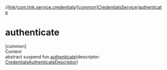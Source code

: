 //[link](../../index.md)/[com.tink.service.credentials](../index.md)/[[common]CredentialsService](index.md)/[authenticate](authenticate.md)



# authenticate  
[common]  
Content  
abstract suspend fun [authenticate](authenticate.md)(descriptor: [CredentialsAuthenticateDescriptor](../[common]-credentials-authenticate-descriptor/index.md))  




